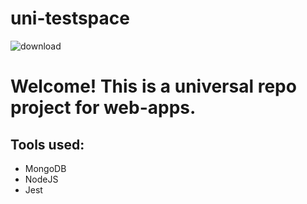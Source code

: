 # uni-testspace
![download](https://user-images.githubusercontent.com/28881407/117465454-b7f3fe80-af1f-11eb-9df9-26aeb5372863.jpeg)
# Welcome! This is a universal repo project for web-apps.

## Tools used:
- MongoDB
- NodeJS
- Jest


